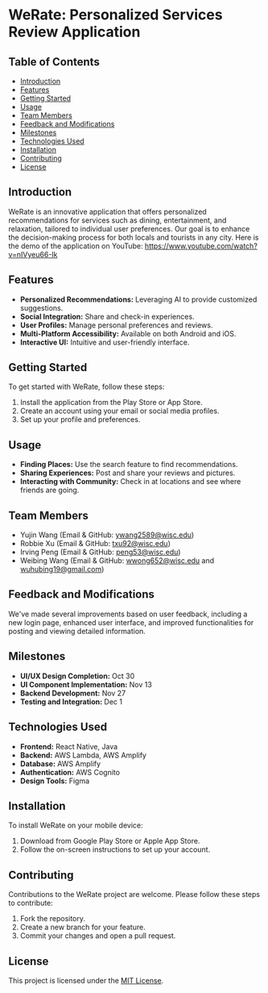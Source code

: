 # WeRate: Personalized Services Review Application

## Table of Contents
- [Introduction](#introduction)
- [Features](#features)
- [Getting Started](#getting-started)
- [Usage](#usage)
- [Team Members](#team-members)
- [Feedback and Modifications](#feedback-and-modifications)
- [Milestones](#milestones)
- [Technologies Used](#technologies-used)
- [Installation](#installation)
- [Contributing](#contributing)
- [License](#license)

## Introduction
WeRate is an innovative application that offers personalized recommendations for services such as dining, entertainment, and relaxation, tailored to individual user preferences. Our goal is to enhance the decision-making process for both locals and tourists in any city.
Here is the demo of the application on YouTube: https://www.youtube.com/watch?v=nIVyeu66-Ik

## Features
- **Personalized Recommendations:** Leveraging AI to provide customized suggestions.
- **Social Integration:** Share and check-in experiences.
- **User Profiles:** Manage personal preferences and reviews.
- **Multi-Platform Accessibility:** Available on both Android and iOS.
- **Interactive UI:** Intuitive and user-friendly interface.

## Getting Started
To get started with WeRate, follow these steps:
1. Install the application from the Play Store or App Store.
2. Create an account using your email or social media profiles.
3. Set up your profile and preferences.

## Usage
- **Finding Places:** Use the search feature to find recommendations.
- **Sharing Experiences:** Post and share your reviews and pictures.
- **Interacting with Community:** Check in at locations and see where friends are going.

## Team Members
- Yujin Wang (Email & GitHub: ywang2589@wisc.edu)
- Robbie Xu (Email & GitHub: txu92@wisc.edu)
- Irving Peng (Email & GitHub: peng53@wisc.edu)
- Weibing Wang (Email & GitHub: wwong652@wisc.edu and wuhubing19@gmail.com)

## Feedback and Modifications
We've made several improvements based on user feedback, including a new login page, enhanced user interface, and improved functionalities for posting and viewing detailed information.

## Milestones
- **UI/UX Design Completion:** Oct 30
- **UI Component Implementation:** Nov 13
- **Backend Development:** Nov 27
- **Testing and Integration:** Dec 1

## Technologies Used
- **Frontend:** React Native, Java
- **Backend:** AWS Lambda, AWS Amplify
- **Database:** AWS Amplify
- **Authentication:** AWS Cognito
- **Design Tools:** Figma

## Installation
To install WeRate on your mobile device:
1. Download from Google Play Store or Apple App Store.
2. Follow the on-screen instructions to set up your account.

## Contributing
Contributions to the WeRate project are welcome. Please follow these steps to contribute:
1. Fork the repository.
2. Create a new branch for your feature.
3. Commit your changes and open a pull request.

## License
This project is licensed under the [MIT License](LICENSE).
